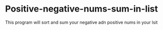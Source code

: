 # Positive-negative-nums-sum-in-list
This program will sort and sum your negative adn positive nums in your lsit
